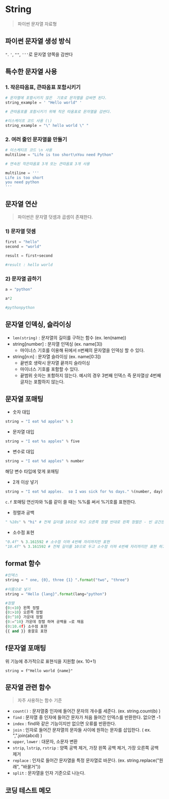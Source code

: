 # String
> 파이썬 문자열 자료형

## 파이썬 문자열 생성 방식

`"`. `'`, `""`, `'''`로 문자열 양쪽을 감싼다

## 특수한 문자열 사용

### 1. 작은따옴표, 큰따옴표 포함시키기

```python
# 문자열에 포함시키지 않은  기호로 문자열을 감싸면 된다.
string_example = ' "Hello world" '

# 큰따옴포를 포함시키기 위해 작은 따옴표로 문자열을 감싼다.

#이스케이프 코드 사용 (\)
string_example = "\" hello world \" "
```

### 2. 여러 줄인 문자열을 만들기
```python
# 이스케티프 코드 \n 사용
multiline = "Life is too short\nYou need Python"

# 연속된 작은따옴표 3개 또는 큰따옴표 3개 사용

multiline = '''
Life is too short
you need python
'''

```

## 문자열 연산
> 파이썬은 문자열 덧셈과 곱셈이 존재한다.

### 1) 문자열 덧셈
```python
first = "hello"
second = "world"

result = first+second

#result : hello world
```

### 2) 문자열 곱하기
```python
a = "python"

a*2 

#pythonpython
```

## 문자열 인덱싱, 슬라이싱

- `len(string)` : 문자열의 길이를 구하는 함수 (ex. len(name))
- string[number] : 문자열 인덱싱 (ex. name[3])
    - 마이너스 기호를 이용해 뒤에서 n번째의 문자열을 인덱싱 할 수 있다.
- string[n:n] : 문자열 슬라이싱 (ex. name[0:3])
    - 끝번호 생략시 문자열 끝까지 슬라이싱
    - 마이너스 기호를 포함할 수 있다.
    - 끝범위 숫자는 포함하지 않는다. 예시의 경우 3번째 인덱스 즉 문자열상 4번째 글자는 포함하지 않는다.

## 문자열 포매팅
- 숫자 대입
```python
string = "I eat %d apples" % 3
```
- 문자열 대입
```python
string = "I eat %s apples" % five
```
- 변수로 대입
```python
string = "I eat %d apples" % number
```
해당 변수 타입에 맞게 포매팅
- 2개 이상 넣기
```python
string = "I eat %d apples.  so I was sick for %s days." %(number, day)
```

`c.f` 포매팅 연산자와 %를 같이 쓸 때는 %%를 써서 %기호를 표현한다.

- 정렬과 공백
```python
" %10s" % "hi" # 전체 길이를 10으로 하고 오른쪽 정렬 반대로 왼쪽 정렬은 - 빈 공간은 공백으로 놔둠

```

- 소수점 표현
```python
"0.4f" % 3.161592 # 소수점 이하 4번째 자리까지만 표현
"10.4f" % 3.161592 # 전체 길이를 10으로 두고 소수점 이하 4번째 자리까지만 표현 하고 오른쪽 정렬
```

## format 함수
```python
#인덱스
string = " one, {0}, three {1} ".format("two", "three")
 
#이름으로 넣기
string = "Hello {lang}".format(lang="python")

#정렬
{0:<10} 왼쪽 정렬
{0:>10} 오른쪽 정렬
{0:^10} 가운데 정렬
{0:=^10} 가운데 정렬 하며 공백을 =로 채움
{0:10.4f} 소수점 표현
{{ and }} 중괄호 표현

```

## f문자열 포매팅
위 기능에 추가적으로 표현식을 지원함 (ex. 10+1) 
```
string = f"Hello world {name}"
```

## 문자열 관련 함수
> 자주 사용하는 함수 기준
 - `count()` : 문자열중 인자에 들어간 문자의 개수를 세준다.  (ex. string.count(b) )
 - `find` : 문자열 중 인자에 들어간 문자가 처음 들어간 인덱스를 반환한다. 없으면 -1
 - `index` : find와 같은 기능이지만 없으면 오류를 반환한다.
 - `join` : 인자로 들어간 문자열의 문자들 사이에 원하는 문자를 삽입한다. ( ex. ",".join(abcd) )
 - `upper`, `lower` : 대문자, 소문자 변환
 - `strip`, `lstrip`, `rstrip` : 양쪽 공백 제거, 가장 왼쪽 공백 제거, 가장 오른쪽 공백 제거
 - `replace` : 인자로 들어간 문자열을 특정 문자열로 바꾼다. (ex. string.replace("원래", "바꿀거"))
 - `split` : 문자열을 인자 기준으로 나눈다.


## 코딩 테스트 메모
